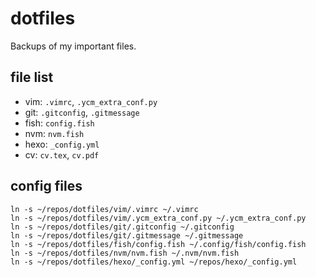 dotfiles
========

Backups of my important files.

file list
--------
- vim: `.vimrc`, `.ycm_extra_conf.py`
- git: `.gitconfig`, `.gitmessage`
- fish: `config.fish`
- nvm: `nvm.fish`
- hexo: `_config.yml`
- cv: `cv.tex`, `cv.pdf`

config files
--------
    ln -s ~/repos/dotfiles/vim/.vimrc ~/.vimrc
    ln -s ~/repos/dotfiles/vim/.ycm_extra_conf.py ~/.ycm_extra_conf.py
    ln -s ~/repos/dotfiles/git/.gitconfig ~/.gitconfig
    ln -s ~/repos/dotfiles/git/.gitmessage ~/.gitmessage
    ln -s ~/repos/dotfiles/fish/config.fish ~/.config/fish/config.fish
    ln -s ~/repos/dotfiles/nvm/nvm.fish ~/.nvm/nvm.fish
    ln -s ~/repos/dotfiles/hexo/_config.yml ~/repos/hexo/_config.yml
